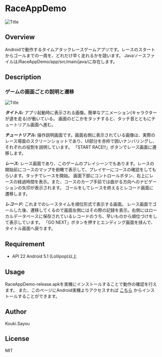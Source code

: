 # RaceAppDemo
![Title](https://github.com/koukisayou/RaceAppDemo/wiki/images/panel_title2.png)

## Overview
Androidで動作するタイムアタックレースゲームアプリです。レースのスタートからゴールまでの一周を、どれだけ早く走れるかを競います。
Javaソースファイルは/RaceAppDemo/app/src/main/java/に存在します。

## Description
### ゲームの画面ごとの説明と遷移
![Title](https://github.com/koukisayou/RaceAppDemo/wiki/images/RaceAppDemo_std.png)

***タイトル:***
アプリ起動時に表示される画像。簡単なアニメーション(キャラクターが道を走る)が動いている。
画面のどこかをタッチすると、タッチ音とともにチュートリアル画面へ進む。

***チュートリアル:***
操作説明画面です。画面右側に表示されている画像は、実際のレース場面のスクリーンショットであり、UI部分を赤枠で囲いナンバリングし、それぞれの役割を説明しています。
「START RACE!!」ボタンでレース画面に遷移します。

***レース:***
レース画面であり、このゲームのプレイシーンでもあります。レースの開始前にコースのマップを俯瞰で表示して、プレイヤーにコースの確認をしてもらいます。タッチでレースを開始。
画面下部にコントロールボタン、右上にレースの経過時間を表示。また、コースのカーブ手前では曲がる方向へのナビゲーションの矢印が表示されます。
ゴールをしてレースを終えるとレコード画面に遷移します。

***レコード:***
これまでのレースタイムを順位形式で表示する画面。
レース画面でゴールした後、遷移してくるので画面左側にはその際の記録を表示。右側にはローカルデータベースに保存されているレコードのうち、早いものから順位づけをして表示しています。
「GO NEXT」ボタンを押すとエンディング画面を挟んで、タイトル画面へ戻ります。

## Requirement

- API 22 Android 5.1 (Lollipop)以上

## Usage

RaceAppDemo-release.apkを実機にインストールすることで動作の確認を行えます。
また、このページにAndroid実機よりアクセスすれば [こちら](http://sayou.s2.xrea.com/RaceAppDemo-release.apk) からインストールすることができます。

## Author

Kouki.Sayou

## License

MIT